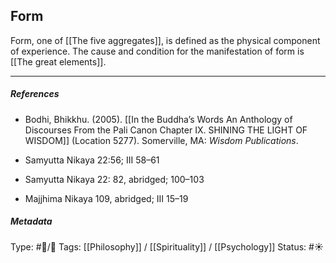 ## Form # 

Form, one of [[The five aggregates]], is defined as the physical component of experience. The cause and condition for the manifestation of form is  [[The great elements]]. 

___

##### References

- Bodhi, Bhikkhu. (2005). [[In the Buddha’s Words An Anthology of Discourses From the Pali Canon Chapter IX. SHINING THE LIGHT OF WISDOM]] (Location 5277). Somerville, MA: _Wisdom Publications_.

- Samyutta Nikaya 22:56; III 58–61

- Samyutta Nikaya 22: 82, abridged; 100–103 

- Majjhima Nikaya 109, abridged; III 15–19

##### Metadata
Type: #🔵/🔵 
Tags: [[Philosophy]] / [[Spirituality]] / [[Psychology]] 
Status: #☀️ 